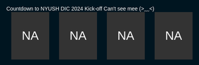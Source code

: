 <head>
    <meta charset="UTF-8">
    <meta name="viewport" content="width=device-width, initial-scale=1.0">
    <meta http-equiv="X-UA-Compatible" content="ie=edge">
    <title>Flip Countdown</title>
    <link rel="shortcut icon" type="image/jpg" href="NY.png" />
    <style>
        @import url("https://fonts.googleapis.com/css?family=Poppins&display=swap");
        * {
            margin: 0;
            padding: 0;
            font-family: "Poppins", sans-serif;
        }
        @media screen and (min-width: 1025px) {
            body {
                background-attachment: fixed;
                background-blend-mode: hard-light;
            }
            .cdcontainer {
                width: 80%;
                margin: 10% ;
                /* padding: 11% 5%; */
                background-attachment: fixed;
                display: flex;
                align-items: center;
                justify-content: center;
                flex-direction: column;
                margin-bottom: 0px;
            }
            .cdcontainer title2 {
                text-align: center;
                font-size: 10em;
                line-height: 0.7em;
                color: #333;
                margin-top: -80px;
            }
            .cdcontainer title2 span {
                display: block;
                font-weight: 400;
                letter-spacing: 6px;
                font-size: 0.2em;
            }
            .countdown {
                display: flex;
                margin-top: 50px;
            }
            .countdown div {
                position: relative;
                width: 100px;
                height: 100px;
                line-height: 100px;
                text-align: center;
                background: #333333;
                color: #ffffff;
                margin: 0 15px;
                font-size: 3em;
                font-weight: 500;
            }
            .countdown div:before {
                content: "";
                position: absolute;
                bottom: -30px;
                left: 0;
                width: 100%;
                height: 35px;
                background: #ff0;
                color: #333;
                font-size: 0.35em;
                line-height: 35px;
                font-weight: 300;
            }
            .countdown #day:before {
                content: "Days";
            }
            .countdown #hour:before {
                content: "Hours";
            }
            .countdown #minute:before {
                content: "Minutes";
            }
            .countdown #second:before {
                content: "Seconds";
            }
        }
        @media screen and (max-width: 1024px) {
            html {
                background: rgb(0, 21, 32);
            }
            .cdcontainer {
                width: 100%;
                margin: 20% 0;
                padding: 0;
                background: rgb(0, 21, 32);
            }
            .cdcontainer title2 span {
                color: #fff;
                text-align: center;
                font-size: 1em;
            }
            .cdcontainer title2:first-child div {
                font-size: 6em;
                text-align: center;
                margin: 10% 0;
            }
            .countdown {
                display: flex;
                justify-content: space-around;
                margin: 0;
            }
            .countdown div {
                width: 20%;
                height: 13vw;
                margin: 0 10px;
                line-height: 13vw;
                font-size: 2.3em;
                text-align: center;
                background: #333333;
                color: #ffffff;
                font-weight: 500;
            }
            .countdown div:before {
                content: '';
                position: absolute;
                bottom: -30px;
                left: 0;
                width: 100%;
                height: 30px;
                background: #aaa;
                color: #333;
                font-size: .35em;
                line-height: 35px;
                font-weight: 300;
            }
            .countdown #day:before {
                content: 'Days';
            }
            .countdown #hour:before {
                content: 'Hours';
            }
            .countdown #minute:before {
                content: 'Minutes';
            }
            .countdown #second:before {
                content: 'Seconds';
            }
        }
    </style>
</head>

<div class="cdcontainer">
    <title2>
        <span>Countdown to NYUSH DIC 2024 Kick-off</span>
        <span id="date">Can't see mee (>﹏<)</span>
        <!-- <div id="Year">NA</div> -->
    </title2>
    <div class="countdown">
        <div id="day">NA</div>
        <div id="hour">NA</div>
        <div id="minute">NA</div>
        <div id="second">NA</div>
    </div>
</div>
<script>
    function newYear() {
        var Y = new Date().getFullYear();
        var newDay = '2024/11/24 17:30:00';
        var countDate = new Date(newDay);
        var now = new Date().getTime();
        var gap = countDate - now;
        if (gap < 0) {
            document.getElementById('day').innerText = '00';
            document.getElementById('hour').innerText = '00';
            document.getElementById('minute').innerText = '00';
            document.getElementById('second').innerText = '00';
            return;
        }
        var second = 1000;
        var minute = second * 60;
        var hour = minute * 60;
        var day = hour * 24;
        var d = Math.floor(gap / day);
        var h = Math.floor((gap % day) / hour);
        var m = Math.floor((gap % hour) / minute);
        var s = Math.floor((gap % minute) / second);
        d = addZero(d);
        h = addZero(h);
        m = addZero(m);
        s = addZero(s);
        document.getElementById('date').innerText = newDay;
        // document.getElementById('Year').innerText = Y;
        document.getElementById('day').innerText = d;
        document.getElementById('hour').innerText = h;
        document.getElementById('minute').innerText = m;
        document.getElementById('second').innerText = s;
    }
    function addZero(num) {
        return num < 10 ? '0' + num : num;
    }
    setInterval(newYear, 1000);
</script>